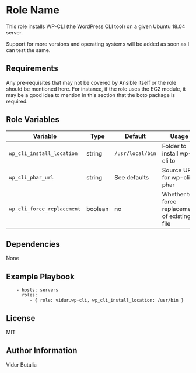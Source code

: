 Role Name
=========

This role installs WP-CLI (the WordPress CLI tool) on a given Ubuntu 18.04 server.

Support for more versions and operating systems will be added as soon as I can test the same.

Requirements
------------

Any pre-requisites that may not be covered by Ansible itself or the role should be mentioned here. For instance, if the role uses the EC2 module, it may be a good idea to mention in this section that the boto package is required.

Role Variables
--------------

Variable | Type | Default | Usage
--- | --- | --- | ---
`wp_cli_install_location` | string | `/usr/local/bin` | Folder to install wp-cli to
`wp_cli_phar_url` | string | See defaults | Source URL for wp-cli phar
`wp_cli_force_replacement` | boolean | no | Whether to force replacement of existing file

Dependencies
------------

None

Example Playbook
----------------

```
    - hosts: servers
      roles:
         - { role: vidur.wp-cli, wp_cli_install_location: /usr/bin }
```

License
-------

MIT

Author Information
------------------

Vidur Butalia